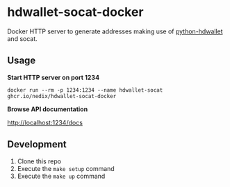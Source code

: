 # hdwallet-socat-docker

Docker HTTP server to generate addresses making use of [python-hdwallet](https://github.com/meherett/python-hdwallet) and socat.

## Usage

**Start HTTP server on port 1234**

```shell
docker run --rm -p 1234:1234 --name hdwallet-socat ghcr.io/nedix/hdwallet-socat-docker
```

**Browse API documentation**

[http://localhost:1234/docs](http://localhost:1234/docs)

## Development

1. Clone this repo
2. Execute the `make setup` command
3. Execute the `make up` command
